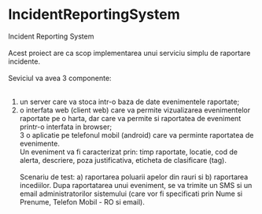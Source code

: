 # IncidentReportingSystem

Incident Reporting System<br><br>
Acest proiect are ca scop implementarea unui serviciu simplu de raportare incidente.<br><br>
Seviciul va avea 3 componente:<br><br>
1. un server care va stoca intr-o baza de date evenimentele raportate; <br>
2. o interfata web (client web) care va permite vizualizarea evenimentelor raportate pe o harta, dar care va permite si raportatea de eveniment printr-o interfata in browser;<br> 
3 o aplicatie pe telefonul mobil (android) care va perminte raportatea de evenimente. <br>
Un eveniment va fi caracterizat prin: timp raportate, locatie, cod de alerta, descriere, poza justificativa, eticheta de clasificare (tag). <br><br>
Scenariu de test: a) raportarea poluarii apelor din rauri si b) raportarea incediilor. Dupa raportatarea unui eveniment, se va trimite un SMS si un email administratorilor sistemului (care vor fi specificati prin Nume si Prenume, Telefon Mobil - RO si email). 

